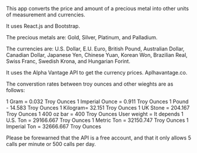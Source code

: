 This app converts the price and amount of a precious metal into other units of measurement and currencies.

It uses React.js and Bootstrap.

The precious metals are: Gold, Silver, Platinum, and Palladium.

The currencies are: U.S. Dollar, E.U. Euro, British Pound, Australian Dollar, Canadian Dollar, Japanese Yen, Chinese Yuan, Korean Won, Brazilian Real, Swiss Franc, Swedish Krona, and Hungarian Forint.

It uses the Alpha Vantage API to get the currency prices. Aplhavantage.co.

The converstion rates between troy ounces and other wieghts are as follows:

1 Gram = 0.032 Troy Ounces
1 Imperial Ounce = 0.911 Troy Ounces
1 Pound - 14.583 Troy Ounces
1 Kilogram= 32.151 Troy Ounces
1 UK Stone = 204.167 Troy Ounces
1 400 oz bar = 400 Troy Ounces
User weight = It depends
1 U.S. Ton = 29166.667 Troy Ounces
1 Metric Ton = 32150.747 Troy Ounces
1 Imperial Ton = 32666.667 Troy Ounces

Please be forewarned that the API is a free account, and that it only allows 5 calls per minute or 500 calls per day.